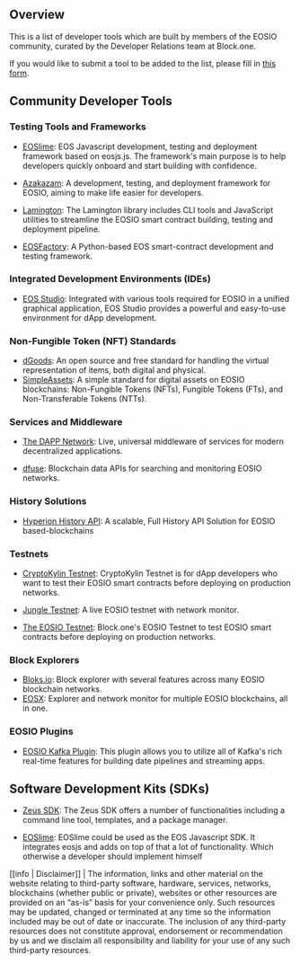 

## Overview
This is a list of developer tools which are built by members of the EOSIO community, curated by the Developer Relations team at Block.one.

If you would like to submit a tool to be added to the list, please fill in [this form](https://blockone.typeform.com/to/gA4F0Q).

## Community Developer Tools

### Testing Tools and Frameworks

* [EOSlime](https://github.com/LimeChain/eoslime): EOS Javascript development, testing and deployment framework based on eosjs.js. The framework's main purpose is to help developers quickly onboard and start building with confidence.

* [Azakazam](https://github.com/azarusio/azakazam): A development, testing, and deployment framework for EOSIO, aiming to make life easier for developers.

* [Lamington](https://github.com/CoinageCrypto/lamington): The Lamington library includes CLI tools and JavaScript utilities to streamline the EOSIO smart contract building, testing and deployment pipeline.

* [EOSFactory](https://github.com/tokenika/eosfactory): A Python-based EOS smart-contract development and testing framework.

### Integrated Development Environments (IDEs)
* [EOS Studio](https://www.eosstudio.io/): Integrated with various tools required for EOSIO in a unified graphical application, EOS Studio provides a powerful and easy-to-use environment for dApp development.

### Non-Fungible Token (NFT) Standards
* [dGoods](https://github.com/MythicalGames/dgoods): An open source and free standard for handling the virtual representation of items, both digital and physical.
* [SimpleAssets](https://github.com/CryptoLions/SimpleAssets): A simple standard for digital assets on EOSIO blockchains: Non-Fungible Tokens (NFTs), Fungible Tokens (FTs), and Non-Transferable Tokens (NTTs).

### Services and Middleware
* [The DAPP Network](https://liquidapps.io/): Live, universal middleware of services for modern decentralized applications.

* [dfuse](https://www.dfuse.io/en): Blockchain data APIs for searching and monitoring EOSIO networks.

### History Solutions
* [Hyperion History API](https://github.com/eosrio/Hyperion-History-API): A scalable, Full History API Solution for EOSIO based-blockchains

### Testnets
* [CryptoKylin Testnet](https://www.cryptokylin.io/): CryptoKylin Testnet is for dApp developers who want to test their EOSIO smart contracts before deploying on production networks.

* [Jungle Testnet](https://github.com/EOS-Jungle-Testnet): A live EOSIO testnet with network monitor.

* [The EOSIO Testnet](https://testnet.eos.io/): Block.one's EOSIO Testnet to test EOSIO smart contracts before deploying on production networks.

### Block Explorers
* [Bloks.io](https://bloks.io/): Block explorer with several features across many EOSIO blockchain networks.
* [EOSX](https://eosx.io): Explorer and network monitor for multiple EOSIO blockchains, all in one.

### EOSIO Plugins
* [EOSIO Kafka Plugin](https://github.com/TP-Lab/kafka_plugin): This plugin allows you to utilize all of Kafka's rich real-time features for building date pipelines and streaming apps.

## Software Development Kits (SDKs)
* [Zeus SDK](https://github.com/liquidapps-io/zeus-sdk): The Zeus SDK offers a number of functionalities including a command line tool, templates, and a package manager.

* [EOSlime](https://github.com/LimeChain/eoslime): EOSlime could be used as the EOS Javascript SDK. It integrates eosjs and adds on top of that a lot of functionality. Which otherwise a developer should implement himself

[[info | Disclaimer]]
| The information, links and other material on the website relating to third-party software, hardware, services, networks, blockchains (whether public or private), websites or other resources are provided on an “as-is” basis for your convenience only.  Such resources may be updated, changed or terminated at any time so the information included may be out of date or inaccurate.  The inclusion of any third-party resources does not constitute approval, endorsement or recommendation by us and we disclaim all responsibility and liability for your use of any such third-party resources.
